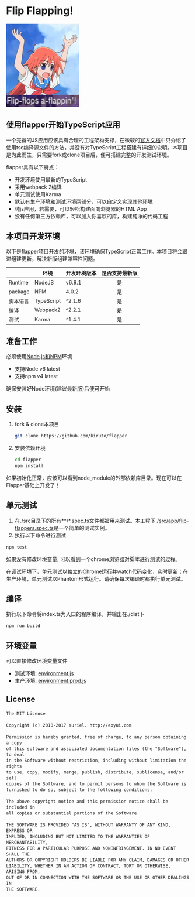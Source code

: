 # Flip Flapping!
<img src="art/cover.jpg" alt="Papika" width="200"/>

## 使用flapper开始TypeScript应用

一个完备的JS应用应该具有合理的工程架构支撑，在微软的[官方文档](https://www.typescriptlang.org/docs/tutorial.html)中只介绍了使用tsc编译源文件的方法，并没有对TypeScript工程搭建有详细的说明。本项目是为此而生，只需要fork或clone项目后，便可搭建完整的开发测试环境。

flapper具有以下特点：

- 开发环境使用最新的TypeScript
- 采用webpack 2编译
- 单元测试使用Karma
- 默认有生产环境和测试环境两部分，可以自定义实现其他环境
- 纯js应用，若需要，可以轻松构建面向浏览器的HTML App
- 没有任何第三方依赖库，可以加入你喜欢的库，构建纯净的代码工程

## 本项目开发环境
以下是flapper项目开发的环境，该环境确保TypeScript正常工作。本项目将会跟进组建更新，解决新版组建兼容性问题。

|          | 环境       | 开发环境版本 | 是否支持最新版 |
|----------|------------|--------------|:--------------:|
| Runtime  | NodeJS     | v6.9.1       |       是       |
| package  | NPM        | 4.0.2        |       是       |
| 脚本语言 | TypeScript | ^2.1.6       |       是       |
| 编译     | Webpack2   | ^2.2.1       |       是       |
| 测试     | Karma      | ^1.4.1       |       是       |

## 准备工作
必须使用[Node.js和NPM](https://nodejs.org/en/)环境
- 支持Node v6 latest
- 支持npm v4 latest

确保安装好Node环境(建议最新版)后便可开始

## 安装
1. fork & clone本项目

    ```bash
    git clone https://github.com/kiruto/flapper
    ```
2. 安装依赖环境

    ```bash
    cd flapper
    npm install
    ```

如果初始化正常，应该可以看到node_module的外部依赖库目录。现在可以在Flapper基础上开发了！

## 单元测试
1. 在./src目录下的所有**/*.spec.ts文件都被用来测试。本工程下[./src/app/flip-flappers.spec.ts](src/app/flip-flappers.spec.ts)是一个简单的测试实例。
2. 执行以下命令进行测试
```bash
npm test
```

如果没有修改环境变量, 可以看到一个chrome浏览器对脚本进行测试的过程。

在调试环境下，单元测试以独立的Chrome运行并watch代码变化，实时更新；在生产环境，单元测试以Phantom形式运行。请确保每次编译时都执行单元测试。

## 编译
执行以下命令将index.ts为入口的程序编译，并输出在./dist下
```bash
npm run build
```

## 环境变量
可以直接修改环境变量文件
- 测试环境: [environment.js](config/environment.js)
- 生产环境: [environment.prod.js](config/environment.prod.js)

## License
```text
The MIT License

Copyright (c) 2010-2017 Yuriel. http://exyui.com

Permission is hereby granted, free of charge, to any person obtaining a copy
of this software and associated documentation files (the "Software"), to deal
in the Software without restriction, including without limitation the rights
to use, copy, modify, merge, publish, distribute, sublicense, and/or sell
copies of the Software, and to permit persons to whom the Software is
furnished to do so, subject to the following conditions:

The above copyright notice and this permission notice shall be included in
all copies or substantial portions of the Software.

THE SOFTWARE IS PROVIDED "AS IS", WITHOUT WARRANTY OF ANY KIND, EXPRESS OR
IMPLIED, INCLUDING BUT NOT LIMITED TO THE WARRANTIES OF MERCHANTABILITY,
FITNESS FOR A PARTICULAR PURPOSE AND NONINFRINGEMENT. IN NO EVENT SHALL THE
AUTHORS OR COPYRIGHT HOLDERS BE LIABLE FOR ANY CLAIM, DAMAGES OR OTHER
LIABILITY, WHETHER IN AN ACTION OF CONTRACT, TORT OR OTHERWISE, ARISING FROM,
OUT OF OR IN CONNECTION WITH THE SOFTWARE OR THE USE OR OTHER DEALINGS IN
THE SOFTWARE.
```
